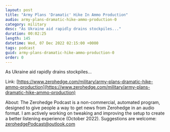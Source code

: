 ```yaml
---
layout: post
title: "Army Plans 'Dramatic' Hike In Ammo Production"
audio: army-plans-dramatic-hike-ammo-production-0
category: military
desc: "As Ukraine aid rapidly drains stockpiles..."
duration: 00:02:25
length: 145
datetime: Wed, 07 Dec 2022 02:15:00 +0000
tags: podcast
guid: army-plans-dramatic-hike-ammo-production-0
order: 0
---
```

As Ukraine aid rapidly drains stockpiles...

Link: [https://www.zerohedge.com/military/army-plans-dramatic-hike-ammo-production](https://www.zerohedge.com/military/army-plans-dramatic-hike-ammo-production)

About: The Zerohedge Podcast is a non-commercial, automated program, designed to give people a way to get news from Zerohedge in an audio format.  I am actively working on tweaking and improving the setup to create a better listening experience (October 2022).  Suggestions are welcome: [zerohedgePodcast@outlook.com](mailto:zerohedgePodcast@outlook.com)